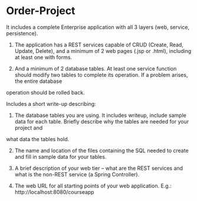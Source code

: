 # Order-Project

It includes a complete Enterprise application with all 3 layers  (web, service, persistence).

1. The application has a REST services capable of CRUD (Create, Read, Update, Delete), and a minimum of 2 web pages (.jsp or .html), including at least one with forms.

2. And a minimum of 2 database tables. At least one service function should modify two tables to complete its operation. If a problem arises, the entire database

operation should be rolled back.


Includes a short write-up describing:

1. The database tables you are using. It includes writeup, include sample data for each table. Briefly describe why the tables are needed for your project and

what data the tables hold.

2. The name and location of the files containing the SQL needed to create and fill in sample data for your tables.

3. A brief description of your web tier – what are the REST services and what is the non-REST service (a Spring Controller).

4. The web URL for all starting points of your web application. E.g.: http://localhost:8080/courseapp



